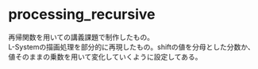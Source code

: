 # processing_recursive
再帰関数を用いての講義課題で制作したもの。  
L-Systemの描画処理を部分的に再現したもの。shiftの値を分母とした分数か、値そのままの乗数を用いて変化していくように設定してある。
